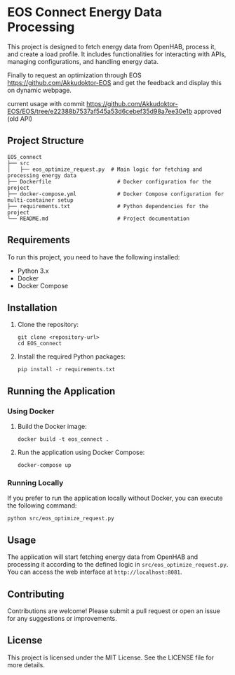 # EOS Connect Energy Data Processing

This project is designed to fetch energy data from OpenHAB, process it, and create a load profile. It includes functionalities for interacting with APIs, managing configurations, and handling energy data.

Finally to request an optimization through EOS https://github.com/Akkudoktor-EOS and get the feedback and display this on dynamic webpage.

current usage with commit https://github.com/Akkudoktor-EOS/EOS/tree/e22388b7537af545a53d6cebef35d98a7ee30e1b approved (old API)

## Project Structure

```
EOS_connect
├── src
│   ├── eos_optimize_request.py  # Main logic for fetching and processing energy data
├── Dockerfile                     # Docker configuration for the project
├── docker-compose.yml             # Docker Compose configuration for multi-container setup
├── requirements.txt               # Python dependencies for the project
└── README.md                      # Project documentation
```

## Requirements

To run this project, you need to have the following installed:

- Python 3.x
- Docker
- Docker Compose

## Installation

1. Clone the repository:
   ```
   git clone <repository-url>
   cd EOS_connect
   ```

2. Install the required Python packages:
   ```
   pip install -r requirements.txt
   ```

## Running the Application

### Using Docker

1. Build the Docker image:
   ```
   docker build -t eos_connect .
   ```

2. Run the application using Docker Compose:
   ```
   docker-compose up
   ```

### Running Locally

If you prefer to run the application locally without Docker, you can execute the following command:
```
python src/eos_optimize_request.py
```

## Usage

The application will start fetching energy data from OpenHAB and processing it according to the defined logic in `src/eos_optimize_request.py`. You can access the web interface at `http://localhost:8081`.

## Contributing

Contributions are welcome! Please submit a pull request or open an issue for any suggestions or improvements.

## License

This project is licensed under the MIT License. See the LICENSE file for more details.